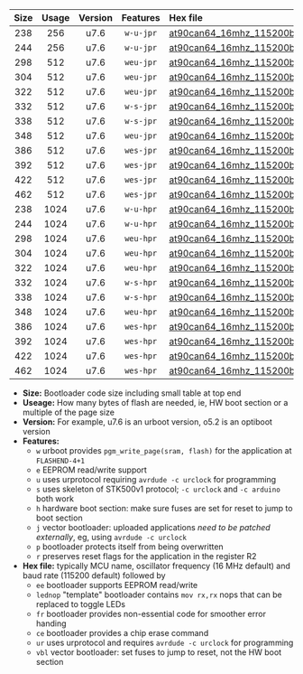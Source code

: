 |Size|Usage|Version|Features|Hex file|
|:-:|:-:|:-:|:-:|:--|
|238|256|u7.6|`w-u-jpr`|[at90can64_16mhz_115200bps_ur_vbl.hex](https://raw.githubusercontent.com/stefanrueger/urboot/main/at90can64_16mhz_115200bps_ur_vbl.hex)|
|244|256|u7.6|`w-u-jpr`|[at90can64_16mhz_115200bps_lednop_ur_vbl.hex](https://raw.githubusercontent.com/stefanrueger/urboot/main/at90can64_16mhz_115200bps_lednop_ur_vbl.hex)|
|298|512|u7.6|`weu-jpr`|[at90can64_16mhz_115200bps_ee_ur_vbl.hex](https://raw.githubusercontent.com/stefanrueger/urboot/main/at90can64_16mhz_115200bps_ee_ur_vbl.hex)|
|304|512|u7.6|`weu-jpr`|[at90can64_16mhz_115200bps_ee_lednop_ur_vbl.hex](https://raw.githubusercontent.com/stefanrueger/urboot/main/at90can64_16mhz_115200bps_ee_lednop_ur_vbl.hex)|
|322|512|u7.6|`weu-jpr`|[at90can64_16mhz_115200bps_ee_lednop_fr_ur_vbl.hex](https://raw.githubusercontent.com/stefanrueger/urboot/main/at90can64_16mhz_115200bps_ee_lednop_fr_ur_vbl.hex)|
|332|512|u7.6|`w-s-jpr`|[at90can64_16mhz_115200bps_vbl.hex](https://raw.githubusercontent.com/stefanrueger/urboot/main/at90can64_16mhz_115200bps_vbl.hex)|
|338|512|u7.6|`w-s-jpr`|[at90can64_16mhz_115200bps_lednop_vbl.hex](https://raw.githubusercontent.com/stefanrueger/urboot/main/at90can64_16mhz_115200bps_lednop_vbl.hex)|
|348|512|u7.6|`weu-jpr`|[at90can64_16mhz_115200bps_ee_lednop_fr_ce_ur_vbl.hex](https://raw.githubusercontent.com/stefanrueger/urboot/main/at90can64_16mhz_115200bps_ee_lednop_fr_ce_ur_vbl.hex)|
|386|512|u7.6|`wes-jpr`|[at90can64_16mhz_115200bps_ee_vbl.hex](https://raw.githubusercontent.com/stefanrueger/urboot/main/at90can64_16mhz_115200bps_ee_vbl.hex)|
|392|512|u7.6|`wes-jpr`|[at90can64_16mhz_115200bps_ee_lednop_vbl.hex](https://raw.githubusercontent.com/stefanrueger/urboot/main/at90can64_16mhz_115200bps_ee_lednop_vbl.hex)|
|422|512|u7.6|`wes-jpr`|[at90can64_16mhz_115200bps_ee_lednop_fr_vbl.hex](https://raw.githubusercontent.com/stefanrueger/urboot/main/at90can64_16mhz_115200bps_ee_lednop_fr_vbl.hex)|
|462|512|u7.6|`wes-jpr`|[at90can64_16mhz_115200bps_ee_lednop_fr_ce_vbl.hex](https://raw.githubusercontent.com/stefanrueger/urboot/main/at90can64_16mhz_115200bps_ee_lednop_fr_ce_vbl.hex)|
|238|1024|u7.6|`w-u-hpr`|[at90can64_16mhz_115200bps_ur.hex](https://raw.githubusercontent.com/stefanrueger/urboot/main/at90can64_16mhz_115200bps_ur.hex)|
|244|1024|u7.6|`w-u-hpr`|[at90can64_16mhz_115200bps_lednop_ur.hex](https://raw.githubusercontent.com/stefanrueger/urboot/main/at90can64_16mhz_115200bps_lednop_ur.hex)|
|298|1024|u7.6|`weu-hpr`|[at90can64_16mhz_115200bps_ee_ur.hex](https://raw.githubusercontent.com/stefanrueger/urboot/main/at90can64_16mhz_115200bps_ee_ur.hex)|
|304|1024|u7.6|`weu-hpr`|[at90can64_16mhz_115200bps_ee_lednop_ur.hex](https://raw.githubusercontent.com/stefanrueger/urboot/main/at90can64_16mhz_115200bps_ee_lednop_ur.hex)|
|322|1024|u7.6|`weu-hpr`|[at90can64_16mhz_115200bps_ee_lednop_fr_ur.hex](https://raw.githubusercontent.com/stefanrueger/urboot/main/at90can64_16mhz_115200bps_ee_lednop_fr_ur.hex)|
|332|1024|u7.6|`w-s-hpr`|[at90can64_16mhz_115200bps.hex](https://raw.githubusercontent.com/stefanrueger/urboot/main/at90can64_16mhz_115200bps.hex)|
|338|1024|u7.6|`w-s-hpr`|[at90can64_16mhz_115200bps_lednop.hex](https://raw.githubusercontent.com/stefanrueger/urboot/main/at90can64_16mhz_115200bps_lednop.hex)|
|348|1024|u7.6|`weu-hpr`|[at90can64_16mhz_115200bps_ee_lednop_fr_ce_ur.hex](https://raw.githubusercontent.com/stefanrueger/urboot/main/at90can64_16mhz_115200bps_ee_lednop_fr_ce_ur.hex)|
|386|1024|u7.6|`wes-hpr`|[at90can64_16mhz_115200bps_ee.hex](https://raw.githubusercontent.com/stefanrueger/urboot/main/at90can64_16mhz_115200bps_ee.hex)|
|392|1024|u7.6|`wes-hpr`|[at90can64_16mhz_115200bps_ee_lednop.hex](https://raw.githubusercontent.com/stefanrueger/urboot/main/at90can64_16mhz_115200bps_ee_lednop.hex)|
|422|1024|u7.6|`wes-hpr`|[at90can64_16mhz_115200bps_ee_lednop_fr.hex](https://raw.githubusercontent.com/stefanrueger/urboot/main/at90can64_16mhz_115200bps_ee_lednop_fr.hex)|
|462|1024|u7.6|`wes-hpr`|[at90can64_16mhz_115200bps_ee_lednop_fr_ce.hex](https://raw.githubusercontent.com/stefanrueger/urboot/main/at90can64_16mhz_115200bps_ee_lednop_fr_ce.hex)|

- **Size:** Bootloader code size including small table at top end
- **Useage:** How many bytes of flash are needed, ie, HW boot section or a multiple of the page size
- **Version:** For example, u7.6 is an urboot version, o5.2 is an optiboot version
- **Features:**
  + `w` urboot provides `pgm_write_page(sram, flash)` for the application at `FLASHEND-4+1`
  + `e` EEPROM read/write support
  + `u` uses urprotocol requiring `avrdude -c urclock` for programming
  + `s` uses skeleton of STK500v1 protocol; `-c urclock` and `-c arduino` both work
  + `h` hardware boot section: make sure fuses are set for reset to jump to boot section
  + `j` vector bootloader: uploaded applications *need to be patched externally*, eg, using `avrdude -c urclock`
  + `p` bootloader protects itself from being overwritten
  + `r` preserves reset flags for the application in the register R2
- **Hex file:** typically MCU name, oscillator frequency (16 MHz default) and baud rate (115200 default) followed by
  + `ee` bootloader supports EEPROM read/write
  + `lednop` "template" bootloader contains `mov rx,rx` nops that can be replaced to toggle LEDs
  + `fr` bootloader provides non-essential code for smoother error handing
  + `ce` bootloader provides a chip erase command
  + `ur` uses urprotocol and requires `avrdude -c urclock` for programming
  + `vbl` vector bootloader: set fuses to jump to reset, not the HW boot section
